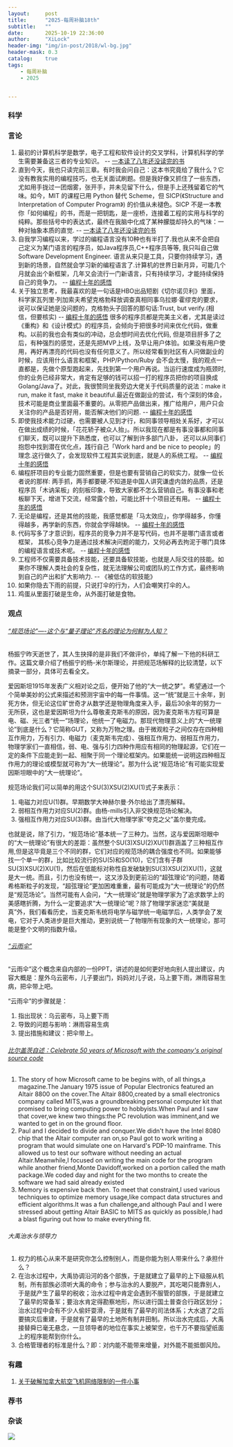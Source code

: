 ```yaml
---
layout:     post
title:      "2025-每周补脑18th"
subtitle:   ""
date:       2025-10-19 22:36:00
author:     "XiLock"
header-img: "img/in-post/2018/wl-bg.jpg"
header-mask: 0.3
catalog:    true
tags:
    - 每周补脑
    - 2025


---
```


### 科学


### 言论
1. 最初的计算机科学是数学，电子工程和软件设计的交叉学科，计算机科学的学生需要兼备这三者的专业知识。 -- [一本读了八年还没读完的书](https://ramsayleung.github.io/zh/post/2025/structure_and_interpretation_of_computer_programs/)
1. 直到今天，我也只读完前三章。有时我会问自己：这本书究竟给了我什么？它没有教我实用的编程技巧，也无关面试刷题。但是我好像又抓住了一些东西，尤如用手拢过一团烟雾，张开手，并未见留下什么，但是手上还残留着它的气味。如今，MIT 的课程已用 Python 替代 Scheme，但 SICP(《Structure and Interpretation of Computer Program》) 的价值从未褪色。SICP 不是一本教你「如何编程」的书，而是一把钥匙，是一座桥，连接着工程的实用与科学的纯粹。那些括号中的表达式，最终在我脑中化成了某种朦胧却持久的气味：一种对抽象本质的直觉. -- [一本读了八年还没读完的书](https://ramsayleung.github.io/zh/post/2025/structure_and_interpretation_of_computer_programs/)
1. 自我学习编程以来，学过的编程语言没有10种也有半打了.我也从来不会把自己定义为某门语言的程序员，如Java程序员,C++程序员等等, 我只叫自己做Software Development Engineer. 语言从来只是工具，只要你持续学习，遇到新的场景，自然就会学习新的编程语言了.计算机的世界日新月异，可能几个月就会出个新框架，几年又会流行一门新语言，只有持续学习，才能持续保持自己的竞争力。 -- [编程十年的感悟](https://ramsayleung.github.io/zh/post/2024/%E7%BC%96%E7%A8%8B%E5%8D%81%E5%B9%B4%E7%9A%84%E6%84%9F%E6%82%9F/)
1. 关于独立思考，我最喜欢的是一句话是HBO出品短剧《切尔诺贝利》里面， 科学家瓦列里·列加索夫希望克格勃释放调查真相同事乌拉娜·霍缪克的要求，说可以保证她是没问题的，克格勃头子回答的那句话:Trust, but verify.(相信，但要核实) -- [编程十年的感悟](https://ramsayleung.github.io/zh/post/2024/%E7%BC%96%E7%A8%8B%E5%8D%81%E5%B9%B4%E7%9A%84%E6%84%9F%E6%82%9F/)
很多的程序员都是完美主义者，尤其是读过《重构》和《设计模式》的程序员，会倾向于把很多时间来优化代码，做重构。以前的我也会有类似的冲动，总会想时间去优化代码, 但是项目肝多了之后，有种强烈的感觉，还是先把MVP上线，及早让用户体验。如果没有用户使用，再好再漂亮的代码也没有任何意义了。所以经常看到社区有人问做副业的时候，应该用什么语言和框架，PHP/Python/Ruby 会不会太慢，我的观点一直都是，先做个原型跑起来，先找到第一个用户再说。当运行速度成为瓶颈时, 你的业务已经非常大，肯定有足够的钱可以招一打的程序员把你的项目换成Golang/Java了。对此，我很赞同坐我旁边大佬关于代码质量的说法：make it run, make it fast, make it beautiful.最近在做副业的尝试，有个深刻的体会，技术可能是商业里面最不重要的。从零把产品做出来，推广给用户，用户只会关注你的产品是否好用，能否解决他们的问题. -- [编程十年的感悟](https://ramsayleung.github.io/zh/post/2024/%E7%BC%96%E7%A8%8B%E5%8D%81%E5%B9%B4%E7%9A%84%E6%84%9F%E6%82%9F/)
1. 即使我技术能力过硬，也需要被人见到才行，和同事领导相处关系好，才可以在做出成绩的时候，「花花轿子被众人抬」。所以我现在都是有事没事都和同事们聊天，既可以提升下熟悉度，也可以了解到许多部门八卦， 还可以从同事们抱怨中找到潜在优化点，践行自己「Work hard and be nice to people」的理念.这行做久了，会发现软件工程其实说到底，就是人的系统工程。 -- [编程十年的感悟](https://ramsayleung.github.io/zh/post/2024/%E7%BC%96%E7%A8%8B%E5%8D%81%E5%B9%B4%E7%9A%84%E6%84%9F%E6%82%9F/)
1. 编程肝项目的专业能力固然重要，但是也要有营销自己的软实力，就像一位长者说的那样: 两手抓，两手都要硬.不知道是中国人讲究谦虚内敛的品质，还是程序员「木讷呆板」的刻板印象，导致大家都不怎么营销自己。有事没事和老板聊下天，增进下交流，经常露个脸，可能比肝十个项目还有用。 -- [编程十年的感悟](https://ramsayleung.github.io/zh/post/2024/%E7%BC%96%E7%A8%8B%E5%8D%81%E5%B9%B4%E7%9A%84%E6%84%9F%E6%82%9F/)
1. 无论是编程，还是其他的技能，我感觉都是「马太效应」，你学得越多，你懂得越多，再学新的东西，你就会学得越快。 -- [编程十年的感悟](https://ramsayleung.github.io/zh/post/2024/%E7%BC%96%E7%A8%8B%E5%8D%81%E5%B9%B4%E7%9A%84%E6%84%9F%E6%82%9F/)
1. 代码写多了才意识到，程序员的竞争力并不是写代码，也并不是哪门语言或者框架， 其核心竞争力是通过技术解决问题的能力，又何必再去拘泥于哪门具体的编程语言或技术呢。 -- [编程十年的感悟](https://ramsayleung.github.io/zh/post/2024/%E7%BC%96%E7%A8%8B%E5%8D%81%E5%B9%B4%E7%9A%84%E6%84%9F%E6%82%9F/)
1. 工程师不仅需要具备技术技能，还要具备软技能，也就是人际交往的技能。如果你不理解人类社会的复杂性，就无法理解公司或团队的工作方式，最终影响到自己的产出和扩大影响力. -- 《被低估的软技能》
1. 如果你隐去下雨的前提，只说打伞的行为，人们会嘲笑打伞的人。
1. 鸡蛋从里面打破是生命，从外面打破是食物。

### 观点
###### [“规范场论”—-这个与“量子理论”齐名的理论为何鲜为人知？](http://www.pptv1.com/?p=2064)
杨振宁昨天逝世了，其人生抉择的是非我们不做评价，单纯了解一下他的科研工作。这篇文章介绍了杨振宁的杨-米尔斯理论，并把规范场解释的比较清楚，以下摘录一部分，具体可去看全文。

爱因斯坦1915年发表广义相对论之后，便开始了他的“大一统之梦”。希望通过一个个简单美妙的公式来描述和预测宇宙中的每一件事情。这一“统”就是三十余年，到死方休，但无论这位旷世奇才从数学还是物理角度来入手，最后30余年的努力一无所获，这也是爱因斯坦为什么尊敬麦克斯韦的原因，因为麦克斯韦方程可算是电、磁、光三者“统一”场理论，他统一了电磁力。那现代物理意义上的“大一统理论”到底是什么？它简称GUT，又称为万物之理。由于微观粒子之间仅存在四种相互作用力，万有引力、电磁力（麦克斯韦完成）、强相互作用力、弱相互作用力，物理学家们一直相信，弱、电、强与引力四种作用应有相同的物理起源，它们在一定的条件下应能走到一起、相聚于同一个理论框架内。如果能统一说明这四种相互作用力的理论或模型就可称为“大一统理论”。那为什么说“规范场论”有可能实现爱因斯坦眼中的“大一统理论”。

规范场论我们可以简单的用这个SU(3)XSU(2)XU(1)式子来表示：

1. 电磁力对应U(1)群。早期数学大神赫尔曼·外尔给出了漂亮解释。
2. 弱相互作用力对应SU(2)群。由杨-mills引入非交换规范场论解决。
3. 强相互作用力对应SU(3)群。由当代大物理学家“夸克之父”盖尔曼完成。

也就是说，除了引力，“规范场论”基本统一了三种力。当然，这与爱因斯坦眼中的“大一统理论”有很大的差距：虽然整个SU(3)XSU(2)XU(1)群涵盖了三种相互作用,但是这毕竟是三个不同的群，它们对应的规范场的耦合强度也不同。如果能够找一个单一的群，比如比较流行的SU(5)和SO(10)，它们含有子群SU(3)XSU(2)XU(1)，然后在低能标对称性自发破缺到SU(3)XSU(2)XU(1)，这就是大一统。而且，引力也没有统一，这又涉及到更前沿的“超弦理论”的问题，随着希格斯粒子的发现，“超弦理论”更加困难重重，最有可能成为“大一统理论”的仍然是“规范场论”。当然可能有人会问，“大一统理论”就是物理学家为了追求数学上的美感瞎折腾，为什么一定要追求“大一统理论”呢？除了物理学家迷恋“美就是真”外，我们看看历史，当麦克斯韦统将电学与磁学统一电磁学后，人类学会了发电，它对于人类进步是巨大推动，更别说统一了物理所有现象的大一统理论，那可能是整个文明的指数升级。

###### [“云雨伞”](https://ramsayleung.github.io/zh/post/2023/%E4%BB%8E%E5%BE%AE%E4%BF%A1%E6%94%AF%E4%BB%98%E7%A6%BB%E7%BA%BF_%E6%88%91%E5%B8%A6%E8%B5%B0%E4%BA%86%E4%BB%80%E4%B9%88/)
“云雨伞”这个概念来自内部的一份PPT，讲述的是如何更好地向别人提出建议，内容大概是：屋外乌云密布，儿子要出门，妈妈对儿子说，马上要下雨，淋雨容易生病，把伞带上吧。

“云雨伞”的步骤就是：
1. 指出现状：乌云密布，马上要下雨
1. 导致的问题与影响：淋雨容易生病
1. 提出措施和建议：把伞带上。

###### [比尔盖茨自述：Celebrate 50 years of Microsoft with the company's original source code](https://www.gatesnotes.com/meet-bill/source-code/reader/microsoft-original-source-code)
1. The story of how Microsoft came to be begins with, of all things,a magazine.The January 1975 issue of Popular Electronics featured an Altair 8800 on the cover.The Altair 8800,created by a small electronics company called MITS,was a groundbreaking personal computer kit that promised to bring computing power to hobbyists.When Paul and I saw that cover,we knew two things:the PC revolution was imminent,and we wanted to get in on the ground floor.
1. Paul and I decided to divide and conquer.We didn't have the Intel 8080 chip that the Altair computer ran on,so Paul got to work writing a program that would simulate one on Harvard's PDP-10 mainframe. This allowed us to test our software without needing an actual Altair.Meanwhile,I focused on writing the main code for the program while another friend,Monte Davidoff,worked on a portion called the math package.We coded day and night for the two months to create the software we had said already existed
1. Memory is expensive back then. To meet that constraint,I used various techniques to optimize memory usage,like compact data structures and efficient algorithms.It was a fun challenge,and although Paul and I were stressed about getting Altair BASIC to MITS as quickly as possible,I had a blast figuring out how to make everything fit.

###### 大禹治水与领导力
1. 权力的核心从来不是研究你怎么控制别人，而是你能为别人带来什么？承担什么？
1. 在治水过程中，大禹协调沿河的各个部族，于是就建立了最早的上下级服从机制，所有部族必须听大禹的命令；参与治水的人要脱产，其吃喝只能靠别人，于是就产生了最早的税收；治水过程中肯定会遇到不服管的部族，于是就建立了最早的常备军；要治水肯定得勘察地形，所以进行国土普查合行政区划分；治水过程中会有不少人偷奸耍滑，于是就有了最早的司法体系；大水退了之后要搞灾后重建，于是就有了最早的土地所有制井田制。所以治水完成后，大禹接替舜已毫无悬念，一旦领导者的地位在事实上被架空，也千万不要指望纸面上的程序能帮到你什么。
1. 合格管理者的标准是什么？即：对内能不能带来增量，对外能不能抵御风险。


### 有趣
1. [关于破解加拿大航空飞机网络限制的一件小事](https://ramsayleung.github.io/zh/post/2025/%E5%85%B3%E4%BA%8E%E7%A0%B4%E8%A7%A3%E5%8A%A0%E6%8B%BF%E5%A4%A7%E8%88%AA%E7%A9%BA%E9%A3%9E%E6%9C%BA%E7%BD%91%E7%BB%9C%E9%99%90%E5%88%B6%E7%9A%84%E4%B8%80%E4%BB%B6%E5%B0%8F%E4%BA%8B/)

### 荐书


### 杂谈


![](/img/wc-tail.GIF)
